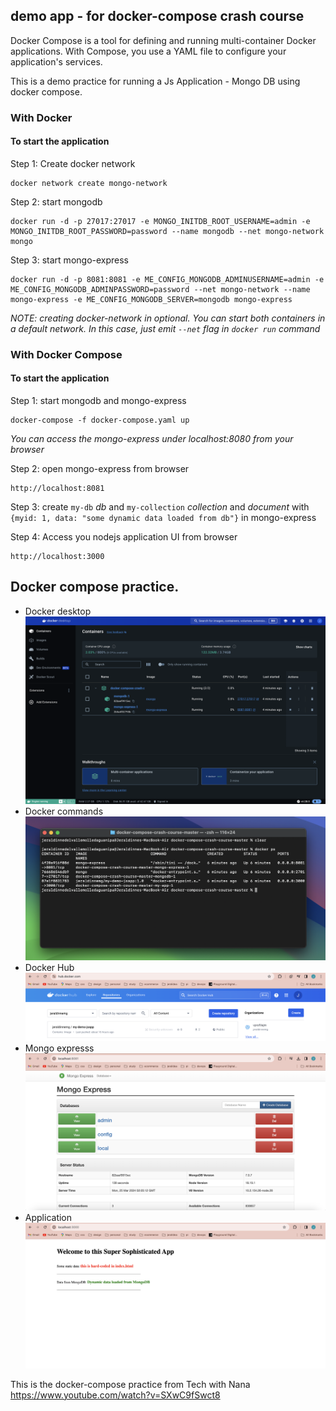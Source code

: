 ## demo app - for docker-compose crash course

Docker Compose is a tool for defining and running multi-container Docker applications. With Compose, you use a YAML file to configure your application's services.

This is a demo practice for running a Js Application - Mongo DB using docker compose.

### With Docker

#### To start the application

Step 1: Create docker network

    docker network create mongo-network 

Step 2: start mongodb 

    docker run -d -p 27017:27017 -e MONGO_INITDB_ROOT_USERNAME=admin -e MONGO_INITDB_ROOT_PASSWORD=password --name mongodb --net mongo-network mongo    

Step 3: start mongo-express
    
    docker run -d -p 8081:8081 -e ME_CONFIG_MONGODB_ADMINUSERNAME=admin -e ME_CONFIG_MONGODB_ADMINPASSWORD=password --net mongo-network --name mongo-express -e ME_CONFIG_MONGODB_SERVER=mongodb mongo-express   

_NOTE: creating docker-network in optional. You can start both containers in a default network. In this case, just emit `--net` flag in `docker run` command_

### With Docker Compose

#### To start the application

Step 1: start mongodb and mongo-express

    docker-compose -f docker-compose.yaml up
    
_You can access the mongo-express under localhost:8080 from your browser_
    
Step 2: open mongo-express from browser

    http://localhost:8081

Step 3: create `my-db` _db_ and `my-collection` _collection_ and _document_ with `{myid: 1, data: "some dynamic data loaded from db"}` in mongo-express
    

Step 4: Access you nodejs application UI from browser

    http://localhost:3000
    

## Docker compose practice.
- Docker desktop
![Docker-desktop](images/docker-desktop.png)
- Docker commands
![Docker-commands](images/docker-commands.png)
- Docker Hub
![Docker-desktop](images/dockerhub.png)
- Mongo expresss
![mongo](images/mongo-express.png)
- Application
![application](images/application.png)


This is the docker-compose practice from Tech with Nana  https://www.youtube.com/watch?v=SXwC9fSwct8